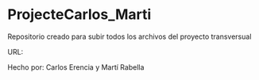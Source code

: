 # ProjecteCarlos_Marti
 Repositorio creado para subir todos los archivos del proyecto transversual


URL:



Hecho por: Carlos Erencia y Martí Rabella

